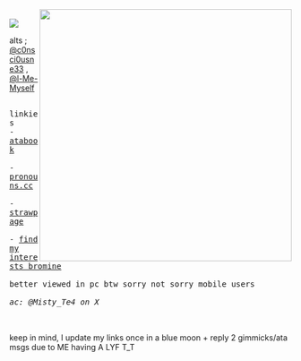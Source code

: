 <img src="https://file.garden/aFQP9esOHyVvl9zD/yaoi.png" align="right" width="450"/>
<br> <img src="https://komarev.com/ghpvc/?username=p4rtypoison&style=water&base=1851&label=quiet_please!&color=000000"/>

alts ; [@c0nsci0usne33](https://github.com/c0nsci0usne33) , [@l-Me-Myself](https://github.com/l-Me-Myself)<br>

<kbd><br>linkies <br> - [atabook](https://huffpuff.atabook.org/) <br><br> - [pronouns.cc](https://pronouns.cc/@Five) <br><br> - [strawpage](https://dontlooklook.straw.page/) <br><br> - [find my interests bromine](https://listography.com/fiftyreasonstodie) <br><br> better viewed in pc btw sorry not sorry mobile users<br><br> *ac: @Misty_Te4 on X*<br>&nbsp;  </kbd> 

<br>
keep in mind, I update my links once in a blue moon + reply 2 gimmicks/ata msgs due to ME having A LYF T_T
